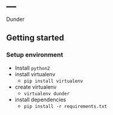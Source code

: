 # __ #

Dunder

## Getting started ##

### Setup environment ###

- Install `python2`
- install virtualenv
  - `pip install virtualenv`
- create virtualenv
  - `virtualenv dunder`
- install dependencies
  - `pip install -r requirements.txt`